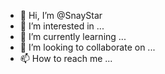 - 👋 Hi, I’m @SnayStar
- 👀 I’m interested in ...
- 🌱 I’m currently learning ...
- 💞️ I’m looking to collaborate on ...
- 📫 How to reach me ...

<!---
SnayStar/SnayStar is a ✨ special ✨ repository because its `README.md` (this file) appears on your GitHub profile.
You can click the Preview link to take a look at your changes.
--->
